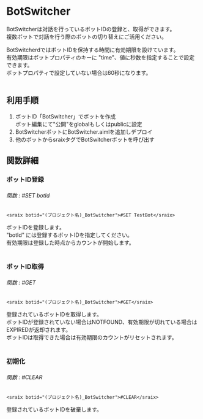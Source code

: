 # BotSwitcher
BotSwitcherは対話を行っているボットIDの登録と、取得ができます。  
複数ボットで対話を行う際のボットの切り替えにご活用ください。

BotSwitcherdではボットIDを保持する時間に有効期限を設けています。  
有効期限はボットプロパティのキーに "time"、値に秒数を指定することで設定できます。  
ボットプロパティで設定していない場合は60秒になります。  
<br/>
## 利用手順
1. ボットID「BotSwitcher」でボットを作成  
   ボット編集にて"公開"をglobalもしくはpublicに設定
2. BotSwitcherボットにBotSwitcher.aimlを追加しデプロイ
3. 他のボットからsraixタグでBotSwitcherボットを呼び出す  

## 関数詳細
### ボットID登録
###### 関数 : #SET botId
```
<sraix botid="(プロジェクト名)_BotSwitcher">#SET TestBot</sraix>
```
ボットIDを登録します。  
"botId" には登録するボットIDを指定してください。  
有効期限は登録した時点からカウントが開始します。  
<br/>
### ボットID取得
###### 関数 : #GET
```
<sraix botid="(プロジェクト名)_BotSwitcher">#GET</sraix>
```
登録されているボットIDを取得します。  
ボットIDが登録されていない場合はNOTFOUND、有効期限が切れている場合はEXPIREDが返却されます。  
ボットIDは取得できた場合は有効期限のカウントがリセットされます。  
<br/>
### 初期化
###### 関数 : #CLEAR
```
<sraix botid="(プロジェクト名)_BotSwitcher">#CLEAR</sraix>
```
登録されているボットIDを破棄します。
